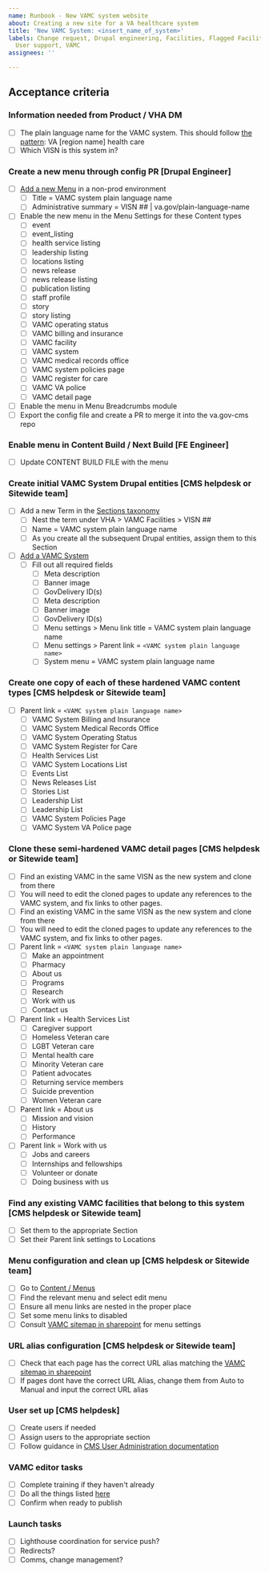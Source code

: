 ```yaml
---
name: Runbook - New VAMC system website
about: Creating a new site for a VA healthcare system
title: 'New VAMC System: <insert_name_of_system>'
labels: Change request, Drupal engineering, Facilities, Flagged Facilities, sitewide,
  User support, VAMC
assignees: ''

---
```


## Acceptance criteria

### Information needed from Product / VHA DM
- [ ] The plain language name for the VAMC system. This should follow [the pattern](https://github.com/department-of-veterans-affairs/va.gov-team/tree/master/products/facilities/naming-schema): VA [region name] health care
- [ ] Which VISN is this system in?

### Create a new menu through config PR [Drupal Engineer]
- [ ] [Add a new Menu](https://staging.cms.va.gov/admin/structure/menu/add) in a non-prod environment
   - [ ] Title = VAMC system plain language name
   - [ ] Administrative summary = VISN ## | va.gov/plain-language-name
- [ ] Enable the new menu in the Menu Settings for these Content types
   - [ ] event
   - [ ] event_listing
   - [ ] health service listing
   - [ ] leadership listing
   - [ ] locations listing
   - [ ] news release
   - [ ] news release listing
   - [ ] publication listing
   - [ ] staff profile
   - [ ] story
   - [ ] story listing
   - [ ] VAMC operating status
   - [ ] VAMC billing and insurance
   - [ ] VAMC facility
   - [ ] VAMC system
   - [ ] VAMC medical records office
   - [ ] VAMC system policies page
   - [ ] VAMC register for care
   - [ ] VAMC VA police
   - [ ] VAMC detail page
- [ ] Enable the menu in Menu Breadcrumbs module
- [ ] Export the config file and create a PR to merge it into the va.gov-cms repo

### Enable menu in Content Build / Next Build [FE Engineer]
- [ ] Update CONTENT BUILD FILE with the menu

### Create initial VAMC System Drupal entities [CMS helpdesk or Sitewide team]
- [ ] Add a new Term in the [Sections taxonomy](https://prod.cms.va.gov/admin/structure/taxonomy/manage/administration/overview) 
   - [ ] Nest the term under VHA > VAMC Facilities > VISN ##
   - [ ] Name = VAMC system plain language name
   - [ ] As you create all the subsequent Drupal entities, assign them to this Section
- [ ] [Add a VAMC System](https://prod.cms.va.gov/node/add/health_care_region_page)
   - [ ] Fill out all required fields
      - [ ] Meta description 
      - [ ] Banner image 
      - [ ] GovDelivery ID(s)
      - [ ] Meta description 
      - [ ] Banner image 
      - [ ] GovDelivery ID(s)
      - [ ] Menu settings > Menu link title = VAMC system plain language name
      - [ ] Menu settings > Parent link = `<VAMC system plain language name>`
      - [ ] System menu = VAMC system plain language name

### Create one copy of each of these hardened VAMC content types [CMS helpdesk or Sitewide team]
 - [ ] Parent link = `<VAMC system plain language name>`
    - [ ] VAMC System Billing and Insurance
    - [ ] VAMC System Medical Records Office
    - [ ] VAMC System Operating Status
    - [ ] VAMC System Register for Care
    - [ ] Health Services List
    - [ ] VAMC System Locations List
    - [ ] Events List
    - [ ] News Releases List
    - [ ] Stories List
    - [ ] Leadership List
    - [ ] Leadership List
    - [ ] VAMC System Policies Page
    - [ ] VAMC System VA Police page

### Clone these semi-hardened VAMC detail pages [CMS helpdesk or Sitewide team]
- [ ] Find an existing VAMC in the same VISN as the new system and clone from there
- [ ] You will need to edit the cloned pages to update any references to the VAMC system, and fix links to other pages.
- [ ] Find an existing VAMC in the same VISN as the new system and clone from there
- [ ] You will need to edit the cloned pages to update any references to the VAMC system, and fix links to other pages.
- [ ] Parent link = `<VAMC system plain language name>`
  - [ ] Make an appointment
  - [ ] Pharmacy
  - [ ] About us
  - [ ] Programs
  - [ ] Research
  - [ ] Work with us
  - [ ] Contact us
- [ ] Parent link = Health Services List
  - [ ] Caregiver support
  - [ ] Homeless Veteran care
  - [ ] LGBT Veteran care
  - [ ] Mental health care
  - [ ] Minority Veteran care
  - [ ] Patient advocates
  - [ ] Returning service members
  - [ ] Suicide prevention
  - [ ] Women Veteran care
- [ ] Parent link = About us
  - [ ] Mission and vision
  - [ ] History
  - [ ] Performance
- [ ] Parent link = Work with us
  - [ ] Jobs and careers
  - [ ] Internships and fellowships
  - [ ] Volunteer or donate
  - [ ] Doing business with us

### Find any existing VAMC facilities that belong to this system [CMS helpdesk or Sitewide team]
- [ ] Set them to the appropriate Section
- [ ] Set their Parent link settings to Locations

### Menu configuration and clean up [CMS helpdesk or Sitewide team]
- [ ] Go to [Content / Menus](https://prod.cms.va.gov/admin/structure/menu)
- [ ] Find the relevant menu and select edit menu
- [ ] Ensure all menu links are nested in the proper place
- [ ] Set some menu links to disabled 
- [ ] Consult [VAMC sitemap in sharepoint](https://dvagov.sharepoint.com/:x:/s/SitewideContract/EblgAS21OUtHloKK3a8ZvNIBHzV1S6uO2l4hj4dqYG0avQ?e=J8UVZh) for menu settings

### URL alias configuration [CMS helpdesk or Sitewide team]
- [ ] Check that each page has the correct URL alias matching the [VAMC sitemap in sharepoint](https://dvagov.sharepoint.com/:x:/s/SitewideContract/EblgAS21OUtHloKK3a8ZvNIBHzV1S6uO2l4hj4dqYG0avQ?e=J8UVZh)
- [ ] If pages dont have the correct URL Alias, change them from Auto to Manual and input the correct URL alias

### User set up [CMS helpdesk]
- [ ] Create users if needed
- [ ] Assign users to the appropriate section
- [ ] Follow guidance in [CMS User Administration documentation](https://github.com/department-of-veterans-affairs/va.gov-team/tree/master/platform/cms/user-administration)

### VAMC editor tasks
- [ ] Complete training if they haven't already
- [ ] Do all the things listed [here](https://prod.cms.va.gov/help/vamc)
- [ ] Confirm when ready to publish

### Launch tasks
- [ ] Lighthouse coordination for service push?
- [ ] Redirects? 
- [ ] Comms, change management?

